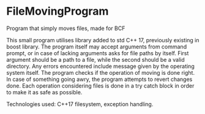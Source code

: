 # FileMovingProgram
Program that simply moves files, made for BCF

This small program utilises <filesystem> library added to std C++ 17, previously existing in boost library. 
The program itself may accept arguments from command prompt, or in case of lacking arguments asks for file paths by itself. 
First argument should be a path to a file, while the second should be a valid directory. 
Any errors encountered include message given by the operating system itself. The program checks if the operation of moving is done right. 
In case of something going awry, the program attempts to revert changes done. Each operation considering files is done in a try catch block in order to make it as safe as possible.

Technologies used: C++17 filesystem, exception handling. 
